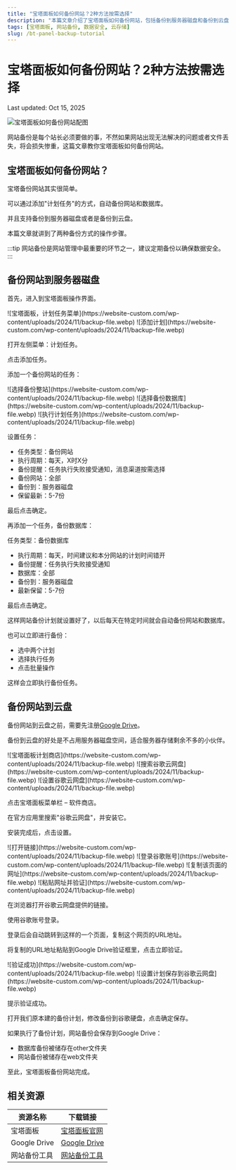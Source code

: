 ```yaml
---
title: "宝塔面板如何备份网站？2种方法按需选择"
description: "本篇文章介绍了宝塔面板如何备份网站，包括备份到服务器磁盘和备份到云盘两种方法。"
tags: [宝塔面板, 网站备份, 数据安全, 云存储]
slug: /bt-panel-backup-tutorial
---
```


# 宝塔面板如何备份网站？2种方法按需选择

Last updated: Oct 15, 2025

![宝塔面板如何备份网站配图](https://website-custom.com/wp-content/uploads/2024/11/backup-file.webp)

网站备份是每个站长必须要做的事，不然如果网站出现无法解决的问题或者文件丢失，将会损失惨重，这篇文章教你宝塔面板如何备份网站。

## 宝塔面板如何备份网站？

宝塔备份网站其实很简单。

可以通过添加"计划任务"的方式，自动备份网站和数据库。

并且支持备份到服务器磁盘或者是备份到云盘。

本篇文章就讲到了两种备份方式的操作步骤。

:::tip
网站备份是网站管理中最重要的环节之一，建议定期备份以确保数据安全。
:::

## 备份网站到服务器磁盘

首先，进入到宝塔面板操作界面。

<Tabs>
<TabItem value="schedule-task" label="计划任务" default>
![宝塔面板，计划任务菜单](https://website-custom.com/wp-content/uploads/2024/11/backup-file.webp)
</TabItem>
<TabItem value="add-task" label="添加任务">
![添加计划](https://website-custom.com/wp-content/uploads/2024/11/backup-file.webp)
</TabItem>
</Tabs>

打开左侧菜单：计划任务。

点击添加任务。

添加一个备份网站的任务：

<Tabs>
<TabItem value="backup-site" label="备份网站" default>
![选择备份整站](https://website-custom.com/wp-content/uploads/2024/11/backup-file.webp)
</TabItem>
<TabItem value="backup-db" label="备份数据库">
![选择备份数据库](https://website-custom.com/wp-content/uploads/2024/11/backup-file.webp)
</TabItem>
<TabItem value="run-task" label="执行任务">
![执行计划任务](https://website-custom.com/wp-content/uploads/2024/11/backup-file.webp)
</TabItem>
</Tabs>

设置任务：

- 任务类型：备份网站
- 执行周期：每天，X时X分
- 备份提醒：任务执行失败接受通知，消息渠道按需选择
- 备份网站：全部
- 备份到：服务器磁盘
- 保留最新：5-7份

最后点击确定。

再添加一个任务，备份数据库：

任务类型：备份数据库

- 执行周期：每天，时间建议和本分网站的计划时间错开
- 备份提醒：任务执行失败接受通知
- 数据库：全部
- 备份到：服务器磁盘
- 最新保留：5-7份

最后点击确定。

这样网站备份计划就设置好了，以后每天在特定时间就会自动备份网站和数据库。

也可以立即进行备份：

- 选中两个计划
- 选择执行任务
- 点击批量操作

这样会立即执行备份任务。

## 备份网站到云盘

备份网站到云盘之前，需要先注册[Google Drive](https://drive.google.com/drive/home)。

备份到云盘的好处是不占用服务器磁盘空间，适合服务器存储剩余不多的小伙伴。

<Tabs>
<TabItem value="install-plugin" label="安装插件" default>
![宝塔面板计划商店](https://website-custom.com/wp-content/uploads/2024/11/backup-file.webp)
</TabItem>
<TabItem value="search-plugin" label="搜索插件">
![搜索谷歌云网盘](https://website-custom.com/wp-content/uploads/2024/11/backup-file.webp)
</TabItem>
<TabItem value="setup-plugin" label="设置插件">
![设置谷歌云网盘](https://website-custom.com/wp-content/uploads/2024/11/backup-file.webp)
</TabItem>
</Tabs>

点击宝塔面板菜单栏 – 软件商店。

在官方应用里搜索"谷歌云网盘"，并安装它。

安装完成后，点击设置。

<Tabs>
<TabItem value="auth-step1" label="打开链接">
![打开链接](https://website-custom.com/wp-content/uploads/2024/11/backup-file.webp)
</TabItem>
<TabItem value="auth-step2" label="登录账号">
![登录谷歌账号](https://website-custom.com/wp-content/uploads/2024/11/backup-file.webp)
</TabItem>
<TabItem value="auth-step3" label="复制URL">
![复制该页面的网址](https://website-custom.com/wp-content/uploads/2024/11/backup-file.webp)
</TabItem>
<TabItem value="auth-step4" label="验证URL">
![粘贴网址并验证](https://website-custom.com/wp-content/uploads/2024/11/backup-file.webp)
</TabItem>
</Tabs>

在浏览器打开谷歌云网盘提供的链接。

使用谷歌账号登录。

登录后会自动跳转到这样的一个页面，复制这个网页的URL地址。

将复制的URL地址粘贴到Google Drive验证框里，点击立即验证。

<Tabs>
<TabItem value="success" label="验证成功" default>
![验证成功](https://website-custom.com/wp-content/uploads/2024/11/backup-file.webp)
</TabItem>
<TabItem value="modify-task" label="修改备份计划">
![设置计划保存到谷歌云网盘](https://website-custom.com/wp-content/uploads/2024/11/backup-file.webp)
</TabItem>
</Tabs>

提示验证成功。

打开我们原本建的备份计划，修改备份到谷歌硬盘，点击确定保存。

如果执行了备份计划，网站备份会保存到Google Drive：

- 数据库备份被储存在other文件夹
- 网站备份被储存在web文件夹

至此，宝塔面板备份网站完成。

## 相关资源

| 资源名称 | 下载链接 |
|---------|----------|
| 宝塔面板 | [宝塔面板官网](https://www.bt.cn/new/index.html) |
| Google Drive | [Google Drive](https://drive.google.com/drive/home) |
| 网站备份工具 | [网站备份工具](https://website-custom.com/resources/) |
